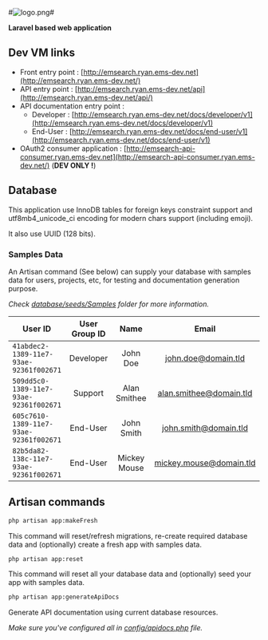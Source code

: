 #![logo.png](https://bitbucket.org/repo/KrMXBpk/images/1444268910-logo.png)#

**Laravel based web application**

## Dev VM links ##

- Front entry point : [http://emsearch.ryan.ems-dev.net](http://emsearch.ryan.ems-dev.net/)
- API entry point : [http://emsearch.ryan.ems-dev.net/api](http://emsearch.ryan.ems-dev.net/api/)
- API documentation entry point :
    - Developer : [http://emsearch.ryan.ems-dev.net/docs/developer/v1](http://emsearch.ryan.ems-dev.net/docs/developer/v1)
    - End-User : [http://emsearch.ryan.ems-dev.net/docs/end-user/v1](http://emsearch.ryan.ems-dev.net/docs/end-user/v1)
- OAuth2 consumer application : [http://emsearch-api-consumer.ryan.ems-dev.net](http://emsearch-api-consumer.ryan.ems-dev.net/) (**DEV ONLY !**)

## Database ##

This application use InnoDB tables for foreign keys constraint support and utf8mb4_unicode_ci encoding for modern chars support (including emoji).

It also use UUID (128 bits).

### Samples Data ###

An Artisan command (See below) can supply your database with samples data for users, projects, etc, for testing and documentation generation purpose.

*Check [database/seeds/Samples](https://bitbucket.org/emonsite/emsearch/src/master/database/seeds/Samples) folder for more information.*


| User ID                                | User Group ID | Name         | Email                   | Password    |
|----------------------------------------|:-------------:|:------------:|:-----------------------:|:-----------:|
| `41abdec2-1389-11e7-93ae-92361f002671` | Developer     | John Doe     | john.doe@domain.tld     | johndoe     |
| `509dd5c0-1389-11e7-93ae-92361f002671` | Support       | Alan Smithee | alan.smithee@domain.tld | alansmithee |
| `605c7610-1389-11e7-93ae-92361f002671` | End-User      | John Smith   | john.smith@domain.tld   | johnsmith   |
| `82b5da82-138c-11e7-93ae-92361f002671` | End-User      | Mickey Mouse | mickey.mouse@domain.tld | mickeymouse |

## Artisan commands ##


```bash
php artisan app:makeFresh
```
This command will reset/refresh migrations,
re-create required database data and (optionally)
create a fresh app with samples data.


```bash
php artisan app:reset
```
This command will reset all your database data and (optionally)
seed your app with samples data.


```bash
php artisan app:generateApiDocs
```
Generate API documentation using current database resources.

*Make sure you've configured all in [config/apidocs.php](https://bitbucket.org/emonsite/emsearch/src/master/config/apidocs.php) file.*